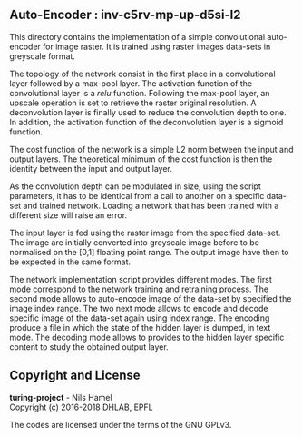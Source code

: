 ## Auto-Encoder : inv-c5rv-mp-up-d5si-l2

This directory contains the implementation of a simple convolutional auto-encoder
for image raster. It is trained using raster images data-sets in
greyscale format.

The topology of the network consist in the first place in a convolutional layer
followed by a max-pool layer. The activation function of the convolutional layer
is a _relu_ function. Following the max-pool layer, an upscale operation is set
to retrieve the raster original resolution. A deconvolution layer is finally
used to reduce the convolution depth to one. In addition, the activation function
of the deconvolution layer is a sigmoid function.

The cost function of the network is a simple L2 norm between the input and output
layers. The theoretical minimum of the cost function is then the identity between
the input and output layer.

As the convolution depth can be modulated in size, using the script parameters,
it has to be identical from a call to another on a specific data-set and trained
network. Loading a network that has been trained with a different size
will raise an error.

The input layer is fed using the raster image from the specified data-set. The
image are initially converted into greyscale image before to be normalised on the
[0,1] floating point range. The output image have then to be expected in the same
format.

The network implementation script provides different modes. The first mode
correspond to the network training and retraining process. The second mode
allows to auto-encode image of the data-set by specified the image index range.
The two next mode allows to encode and decode specific image of the data-set again
using index range. The encoding produce a file in which the state of the hidden
layer is dumped, in text mode. The decoding mode allows to provides to the hidden
layer specific content to study the obtained output layer.

## Copyright and License

**turing-project** - Nils Hamel <br >
Copyright (c) 2016-2018 DHLAB, EPFL

The codes are licensed under the terms of the GNU GPLv3.
